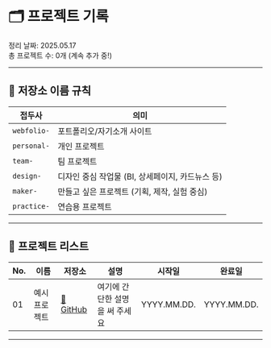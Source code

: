 # 🗂️ 프로젝트 기록

정리 날짜: 2025.05.17  
총 프로젝트 수: 0개 (계속 추가 중!)

---

## 🔖 저장소 이름 규칙

| 접두사 | 의미 |
|--------|------|
| `webfolio-` | 포트폴리오/자기소개 사이트 |
| `personal-` | 개인 프로젝트 |
| `team-` | 팀 프로젝트 |
| `design-` | 디자인 중심 작업물 (BI, 상세페이지, 카드뉴스 등) |
| `maker-` | 만들고 싶은 프로젝트 (기획, 제작, 실험 중심) |
| `practice-` | 연습용 프로젝트 |

---

## 📌 프로젝트 리스트

| No. | 이름 | 저장소 | 설명 | 시작일 | 완료일 |
|-----|------|--------|------|--------|--------|
| 01 | 예시 프로젝트 | [🔗 GitHub](https://github.com/아이디/저장소이름) | 여기에 간단한 설명을 써 주세요 | YYYY.MM.DD. | YYYY.MM.DD. |

---
